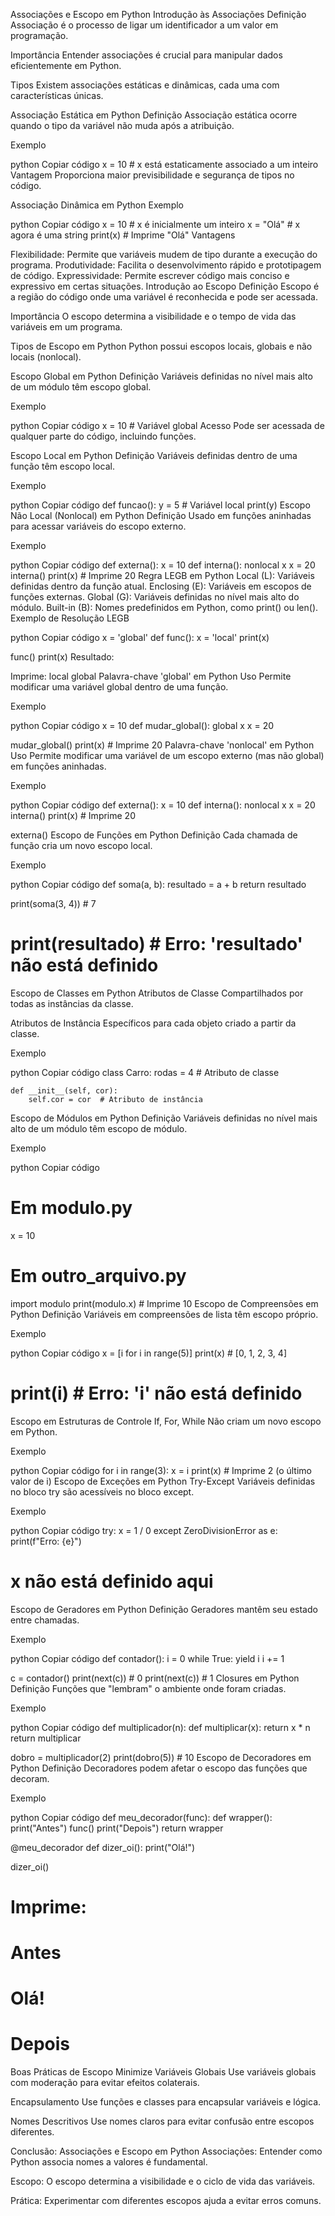 Associações e Escopo em Python
Introdução às Associações
Definição
Associação é o processo de ligar um identificador a um valor em programação.

Importância
Entender associações é crucial para manipular dados eficientemente em Python.

Tipos
Existem associações estáticas e dinâmicas, cada uma com características únicas.

Associação Estática em Python
Definição
Associação estática ocorre quando o tipo da variável não muda após a atribuição.

Exemplo

python
Copiar código
x = 10  # x está estaticamente associado a um inteiro
Vantagem
Proporciona maior previsibilidade e segurança de tipos no código.

Associação Dinâmica em Python
Exemplo

python
Copiar código
x = 10        # x é inicialmente um inteiro
x = "Olá"     # x agora é uma string
print(x)      # Imprime "Olá"
Vantagens

Flexibilidade: Permite que variáveis mudem de tipo durante a execução do programa.
Produtividade: Facilita o desenvolvimento rápido e prototipagem de código.
Expressividade: Permite escrever código mais conciso e expressivo em certas situações.
Introdução ao Escopo
Definição
Escopo é a região do código onde uma variável é reconhecida e pode ser acessada.

Importância
O escopo determina a visibilidade e o tempo de vida das variáveis em um programa.

Tipos de Escopo em Python
Python possui escopos locais, globais e não locais (nonlocal).

Escopo Global em Python
Definição
Variáveis definidas no nível mais alto de um módulo têm escopo global.

Exemplo

python
Copiar código
x = 10  # Variável global
Acesso
Pode ser acessada de qualquer parte do código, incluindo funções.

Escopo Local em Python
Definição
Variáveis definidas dentro de uma função têm escopo local.

Exemplo

python
Copiar código
def funcao():
    y = 5  # Variável local
    print(y)
Escopo Não Local (Nonlocal) em Python
Definição
Usado em funções aninhadas para acessar variáveis do escopo externo.

Exemplo

python
Copiar código
def externa():
    x = 10
    def interna():
        nonlocal x
        x = 20
    interna()
    print(x)  # Imprime 20
Regra LEGB em Python
Local (L): Variáveis definidas dentro da função atual.
Enclosing (E): Variáveis em escopos de funções externas.
Global (G): Variáveis definidas no nível mais alto do módulo.
Built-in (B): Nomes predefinidos em Python, como print() ou len().
Exemplo de Resolução LEGB

python
Copiar código
x = 'global'
def func():
    x = 'local'
    print(x)

func()
print(x)
Resultado:

Imprime: local global
Palavra-chave 'global' em Python
Uso
Permite modificar uma variável global dentro de uma função.

Exemplo

python
Copiar código
x = 10
def mudar_global():
    global x
    x = 20

mudar_global()
print(x)  # Imprime 20
Palavra-chave 'nonlocal' em Python
Uso
Permite modificar uma variável de um escopo externo (mas não global) em funções aninhadas.

Exemplo

python
Copiar código
def externa():
    x = 10
    def interna():
        nonlocal x
        x = 20
    interna()
    print(x)  # Imprime 20

externa()
Escopo de Funções em Python
Definição
Cada chamada de função cria um novo escopo local.

Exemplo

python
Copiar código
def soma(a, b):
    resultado = a + b
    return resultado

print(soma(3, 4))  # 7
# print(resultado)  # Erro: 'resultado' não está definido
Escopo de Classes em Python
Atributos de Classe
Compartilhados por todas as instâncias da classe.

Atributos de Instância
Específicos para cada objeto criado a partir da classe.

Exemplo

python
Copiar código
class Carro:
    rodas = 4  # Atributo de classe

    def __init__(self, cor):
        self.cor = cor  # Atributo de instância
Escopo de Módulos em Python
Definição
Variáveis definidas no nível mais alto de um módulo têm escopo de módulo.

Exemplo

python
Copiar código
# Em modulo.py
x = 10

# Em outro_arquivo.py
import modulo
print(modulo.x)  # Imprime 10
Escopo de Compreensões em Python
Definição
Variáveis em compreensões de lista têm escopo próprio.

Exemplo

python
Copiar código
x = [i for i in range(5)]
print(x)  # [0, 1, 2, 3, 4]
# print(i)  # Erro: 'i' não está definido
Escopo em Estruturas de Controle
If, For, While
Não criam um novo escopo em Python.

Exemplo

python
Copiar código
for i in range(3):
    x = i
print(x)  # Imprime 2 (o último valor de i)
Escopo de Exceções em Python
Try-Except
Variáveis definidas no bloco try são acessíveis no bloco except.

Exemplo

python
Copiar código
try:
    x = 1 / 0
except ZeroDivisionError as e:
    print(f"Erro: {e}")
# x não está definido aqui
Escopo de Geradores em Python
Definição
Geradores mantêm seu estado entre chamadas.

Exemplo

python
Copiar código
def contador():
    i = 0
    while True:
        yield i
        i += 1

c = contador()
print(next(c))  # 0
print(next(c))  # 1
Closures em Python
Definição
Funções que "lembram" o ambiente onde foram criadas.

Exemplo

python
Copiar código
def multiplicador(n):
    def multiplicar(x):
        return x * n
    return multiplicar

dobro = multiplicador(2)
print(dobro(5))  # 10
Escopo de Decoradores em Python
Definição
Decoradores podem afetar o escopo das funções que decoram.

Exemplo

python
Copiar código
def meu_decorador(func):
    def wrapper():
        print("Antes")
        func()
        print("Depois")
    return wrapper

@meu_decorador
def dizer_oi():
    print("Olá!")

dizer_oi()
# Imprime:
# Antes
# Olá!
# Depois
Boas Práticas de Escopo
Minimize Variáveis Globais
Use variáveis globais com moderação para evitar efeitos colaterais.

Encapsulamento
Use funções e classes para encapsular variáveis e lógica.

Nomes Descritivos
Use nomes claros para evitar confusão entre escopos diferentes.

Conclusão: Associações e Escopo em Python
Associações:
Entender como Python associa nomes a valores é fundamental.

Escopo:
O escopo determina a visibilidade e o ciclo de vida das variáveis.

Prática:
Experimentar com diferentes escopos ajuda a evitar erros comuns.
